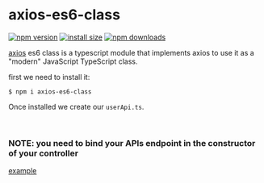 # axios-es6-class

[![npm version](https://img.shields.io/npm/v/axios-es6-class.svg?style=flat-square)](https://www.npmjs.org/package/axios-es6-class)
[![install size](https://packagephobia.now.sh/badge?p=axios-es6-class)](https://packagephobia.now.sh/result?p=axios-es6-class-es6-class)
[![npm downloads](https://img.shields.io/npm/dm/axios-es6-class.svg?style=flat-square)](http://npm-stat.com/charts.html?package=axios-es6-class)

[axios](https://github.com/axios/axios) es6 class is a typescript module that implements axios to use it as a "modern" JavaScript TypeScript class.

first we need to install it:

```shell
$ npm i axios-es6-class
```

Once installed we create our `userApi.ts`.

<br />

### NOTE: you need to bind your APIs endpoint in the constructor of your controller

[example](./examples/userApi.ts)
